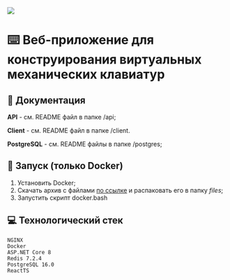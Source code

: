 <img src="https://github.com/tovDmitrij/keyboards/blob/main/docs/preview.jpeg" />

# :keyboard: Веб-приложение для конструирования виртуальных механических клавиатур

## :notebook: Документация
**API** - см. README файл в папке /api;

**Client** - см. README файл в папке /client.

**PostgreSQL** - см. README файлы в папке /postgres;

## :rocket: Запуск (только Docker)
1. Установить Docker;
2. Скачать архив с файлами [по ссылке](https://drive.google.com/file/d/1Id3OXdBQeUQqE8rKkgnQrbqrdmIlZ7qY/view?usp=sharing) и распаковать его в папку *files*;
3. Запустить скрипт docker.bash

## :computer: Технологический стек
```
NGINX
Docker
ASP.NET Core 8
Redis 7.2.4
PostgreSQL 16.0
ReactTS
```